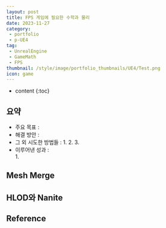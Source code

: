 ```yaml
---
layout: post
title: FPS 게임에 필요한 수학과 물리 
date: 2023-11-27
category: 
 - portfolio
 - p-UE4
tag:
 - UnrealEngine
 - GameMath
 - FPS
thumbnail: /style/image/portfolio_thumbnails/UE4/Test.png
icon: game
---
```


* content
{:toc}

## 요약

- 주요 목표 : 
- 해결 방안 : 
- 그 외 시도한 방법들 : 
    1. 
    2. 
    3. 
- 이루어낸 성과 :  
    1. 


## Mesh Merge

## HLOD와 Nanite

## 

## Reference
